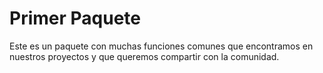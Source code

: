 # Primer Paquete

Este es un paquete con muchas funciones comunes que encontramos en nuestros proyectos y que queremos compartir con la comunidad.
